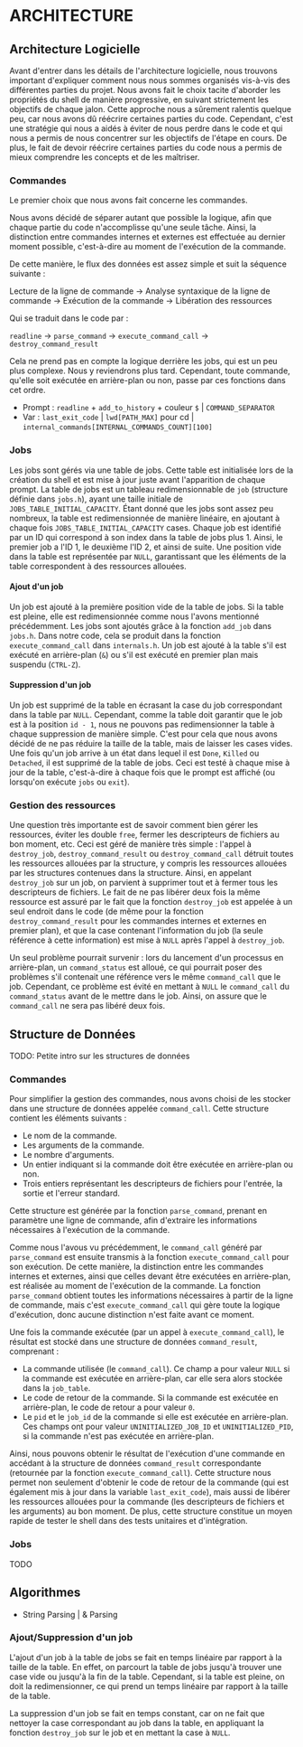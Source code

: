 # ARCHITECTURE

## Architecture Logicielle

Avant d'entrer dans les détails de l'architecture logicielle, nous trouvons important d'expliquer comment nous nous sommes
organisés vis-à-vis des différentes parties du projet. Nous avons fait le choix tacite d'aborder les propriétés du shell de
manière progressive, en suivant strictement les objectifs de chaque jalon. Cette approche nous a sûrement ralentis quelque
peu, car nous avons dû réécrire certaines parties du code. Cependant, c'est une stratégie qui nous a aidés à éviter de nous
perdre dans le code et qui nous a permis de nous concentrer sur les objectifs de l'étape en cours. De plus, le fait de devoir
réécrire certaines parties du code nous a permis de mieux comprendre les concepts et de les maîtriser.

### Commandes

Le premier choix que nous avons fait concerne les commandes.

Nous avons décidé de séparer autant que possible la logique, afin que chaque partie du code n'accomplisse qu'une seule tâche. Ainsi, la
distinction entre commandes internes et externes est effectuée au dernier moment possible, c'est-à-dire au moment de l'exécution de la commande.

De cette manière, le flux des données est assez simple et suit la séquence suivante :

Lecture de la ligne de commande -> Analyse syntaxique de la ligne de commande -> Exécution de la commande -> Libération des ressources

Qui se traduit dans le code par :

`readline` -> `parse_command` -> `execute_command_call` -> `destroy_command_result`

Cela ne prend pas en compte la logique derrière les jobs, qui est un peu plus complexe. Nous y reviendrons plus tard. Cependant, toute
commande, qu'elle soit exécutée en arrière-plan ou non, passe par ces fonctions dans cet ordre.

- Prompt : `readline` + `add_to_history` + couleur `$` | `COMMAND_SEPARATOR`
- Var : `last_exit_code` | `lwd[PATH_MAX]` pour cd | `internal_commands[INTERNAL_COMMANDS_COUNT][100]`

### Jobs

Les jobs sont gérés via une table de jobs. Cette table est initialisée lors de la création du shell et est mise à jour juste avant l'apparition de chaque prompt.
La table de jobs est un tableau redimensionnable de `job` (structure définie dans `jobs.h`), ayant une taille initiale de `JOBS_TABLE_INITIAL_CAPACITY`.
Étant donné que les jobs sont assez peu nombreux, la table est redimensionnée de manière linéaire, en ajoutant à chaque fois `JOBS_TABLE_INITIAL_CAPACITY` cases.
Chaque job est identifié par un ID qui correspond à son index dans la table de jobs plus 1. Ainsi, le premier job a l'ID 1, le deuxième l'ID 2, et ainsi de suite.
Une position vide dans la table est représentée par `NULL`, garantissant que les éléments de la table correspondent à des ressources allouées.

#### Ajout d'un job

Un job est ajouté à la première position vide de la table de jobs. Si la table est pleine, elle est redimensionnée comme nous l'avons mentionné précédemment.
Les jobs sont ajoutés grâce à la fonction `add_job` dans `jobs.h`. Dans notre code, cela se produit dans la fonction `execute_command_call` dans `internals.h`.
Un job est ajouté à la table s'il est exécuté en arrière-plan (`&`) ou s'il est exécuté en premier plan mais suspendu (`CTRL-Z`).

#### Suppression d'un job

Un job est supprimé de la table en écrasant la case du job correspondant dans la table par `NULL`. Cependant, comme la table doit garantir que le job est à la position `id - 1`,
nous ne pouvons pas redimensionner la table à chaque suppression de manière simple.
C'est pour cela que nous avons décidé de ne pas réduire la taille de la table, mais de laisser les cases vides.
Une fois qu'un job arrive à un état dans lequel il est `Done`, `Killed` ou `Detached`, il est supprimé de la table de jobs.
Ceci est testé à chaque mise à jour de la table, c'est-à-dire à chaque fois que le prompt est affiché (ou lorsqu'on exécute `jobs` ou `exit`).

### Gestion des ressources

Une question très importante est de savoir comment bien gérer les ressources, éviter les double `free`, fermer les descripteurs de fichiers au bon moment, etc.
Ceci est géré de manière très simple : l'appel à `destroy_job`, `destroy_command_result` ou `destroy_command_call` détruit toutes les ressources allouées par la structure,
y compris les ressources allouées par les structures contenues dans la structure.
Ainsi, en appelant `destroy_job` sur un job, on parvient à supprimer tout et à fermer tous les descripteurs de fichiers.
Le fait de ne pas libérer deux fois la même ressource est assuré par le fait que la fonction `destroy_job` est appelée à un seul endroit dans le code (de même pour la fonction
`destroy_command_result` pour les commandes internes et externes en premier plan),
et que la case contenant l'information du job (la seule référence à cette information) est mise à `NULL` après l'appel à `destroy_job`.

Un seul problème pourrait survenir : lors du lancement d'un processus en arrière-plan, un `command_status` est alloué, ce qui pourrait poser des problèmes s'il contenait une référence vers
le même `command_call` que le job. Cependant, ce problème est évité en mettant à `NULL` le `command_call` du `command_status` avant de le mettre
dans le job. Ainsi, on assure que le `command_call` ne sera pas libéré deux fois.

## Structure de Données

TODO: Petite intro sur les structures de données

### Commandes

Pour simplifier la gestion des commandes, nous avons choisi de les stocker dans une structure de données appelée `command_call`. Cette structure contient les éléments suivants :

- Le nom de la commande.
- Les arguments de la commande.
- Le nombre d'arguments.
- Un entier indiquant si la commande doit être exécutée en arrière-plan ou non.
- Trois entiers représentant les descripteurs de fichiers pour l'entrée, la sortie et l'erreur standard.

Cette structure est générée par la fonction `parse_command`, prenant en paramètre une ligne de commande, afin d'extraire les informations nécessaires à l'exécution de la commande.

Comme nous l'avous vu précédemment, le `command_call` généré par `parse_command` est ensuite transmis à la fonction `execute_command_call` pour son exécution.
De cette manière, la distinction entre les commandes internes et externes, ainsi que celles devant être exécutées en arrière-plan, est réalisée au moment de l'exécution
de la commande. La fonction `parse_command` obtient toutes les informations nécessaires à partir de la ligne de commande, mais c'est `execute_command_call` qui gère toute la logique
d'exécution, donc aucune distinction n'est faite avant ce moment.

Une fois la commande exécutée (par un appel à `execute_command_call`), le résultat est stocké dans une structure de données `command_result`, comprenant :

- La commande utilisée (le `command_call`). Ce champ a pour valeur `NULL` si la commande est exécutée en arrière-plan, car elle sera alors stockée dans la `job_table`.
- Le code de retour de la commande. Si la commande est exécutée en arrière-plan, le code de retour a pour valeur `0`.
- Le `pid` et le `job_id` de la commande si elle est exécutée en arrière-plan. Ces champs ont pour valeur `UNINITIALIZED_JOB_ID` et `UNINITIALIZED_PID`, si la commande n'est pas exécutée en arrière-plan.

Ainsi, nous pouvons obtenir le résultat de l'exécution d'une commande en accédant à la structure de données `command_result` correspondante (retournée par la fonction `execute_command_call`).
Cette structure nous permet non seulement d'obtenir le code de retour de la commande (qui est également mis à jour dans la variable `last_exit_code`), mais aussi de libérer les ressources allouées
pour la commande (les descripteurs de fichiers et les arguments) au bon moment. De plus, cette structure constitue un moyen rapide de tester le shell dans des tests unitaires et d'intégration.

### Jobs

TODO

## Algorithmes

- String Parsing | & Parsing

### Ajout/Suppression d'un job

L'ajout d'un job à la table de jobs se fait en temps linéaire par rapport à la taille de la table. En effet, on parcourt la table
de jobs jusqu'à trouver une case vide ou jusqu'à la fin de la table. Cependant, si la table est pleine, on doit la redimensionner,
ce qui prend un temps linéaire par rapport à la taille de la table.

La suppression d'un job se fait en temps constant, car on ne fait que nettoyer la case correspondant au job dans la table, en appliquant
la fonction `destroy_job` sur le job et en mettant la case à `NULL`.
